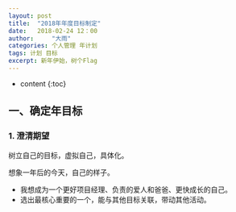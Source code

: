 ```yaml
---
layout: post
title:  "2018年年度目标制定"
date:   2018-02-24 12：00
author:     "大雨"
categories: 个人管理 年计划
tags: 计划 目标
excerpt: 新年伊始，树个Flag
---
```


* content
{:toc}

## 一、确定年目标

### 1. 澄清期望
树立自己的目标，虚拟自己，具体化。

想象一年后的今天，自己的样子。
- 我想成为一个更好项目经理、负责的爱人和爸爸、更快成长的自己。
- 选出最核心重要的一个，能与其他目标关联，带动其他活动。

